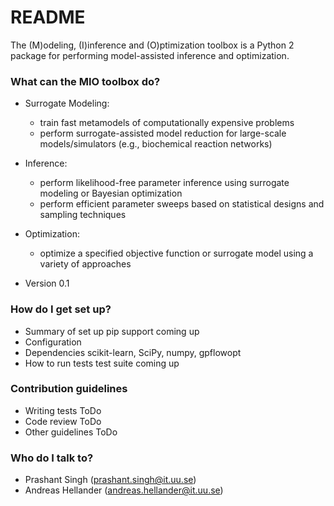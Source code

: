 # README #

The (M)odeling, (I)inference and (O)ptimization toolbox is a Python 2 package for performing model-assisted inference and optimization.

### What can the MIO toolbox do? ###

* Surrogate Modeling: 
	- train fast metamodels of computationally expensive problems
	- perform surrogate-assisted model reduction for large-scale models/simulators (e.g., biochemical reaction networks)
* Inference: 
	- perform likelihood-free parameter inference using surrogate modeling or Bayesian optimization
	- perform efficient parameter sweeps based on statistical designs and sampling techniques
* Optimization: 
	- optimize a specified objective function or surrogate model using a variety of approaches
	
* Version 0.1

### How do I get set up? ###

* Summary of set up
	pip support coming up
* Configuration
* Dependencies
	scikit-learn, SciPy, numpy, gpflowopt
* How to run tests
	test suite coming up

### Contribution guidelines ###

* Writing tests
	ToDo
* Code review
	ToDo
* Other guidelines
	ToDo

### Who do I talk to? ###

* Prashant Singh (prashant.singh@it.uu.se)
* Andreas Hellander (andreas.hellander@it.uu.se)